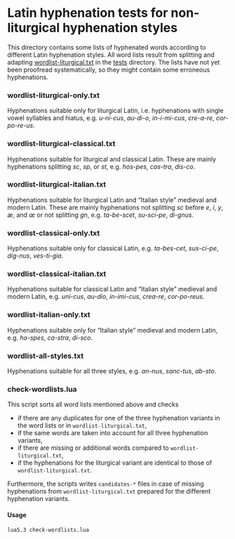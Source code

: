 # Latin hyphenation tests for non-liturgical hyphenation styles

This directory contains some lists of hyphenated words according to different
Latin hyphenation styles. All word lists result from splitting and adapting
[wordlist-liturgical.txt](../wordlist-liturgical.txt) in the [tests](../)
directory. The lists have not yet been proofread systematically, so they might
contain some erroneous hyphenations.

### wordlist-liturgical-only.txt

Hyphenations suitable only for liturgical Latin, i.e. hyphenations with single
vowel syllables and hiatus, e.g. *u-ni-cus*, *au-di-o*, *in-i-mi-cus*,
*cre-a-re*, *cor-po-re-us*.

### wordlist-liturgical-classical.txt

Hyphenations suitable for liturgical and classical Latin. These are mainly
hyphenations splitting *sc*, *sp*, or *st*, e.g. *hos-pes*, *cas-tra*,
*dis-co*.

### wordlist-liturgical-italian.txt

Hyphenations suitable for liturgical Latin and “Italian style” medieval and
modern Latin. These are mainly hyphenations not splitting *sc* before *e*, *i*,
*y*, *æ*, and *œ* or not splitting *gn*, e.g. *ta-be-scet*, *su-sci-pe*,
*di-gnus*.

### wordlist-classical-only.txt

Hyphenations suitable only for classical Latin, e.g. *ta-bes-cet*, *sus-ci-pe*,
*dig-nus*, *ves-ti-gia*.

### wordlist-classical-italian.txt

Hyphenations suitable for classical Latin and “Italian style” medieval and
modern Latin, e.g. *uni-cus*, *au-dio*, *in-imi-cus*, *crea-re*, *cor-po-reus*.

### wordlist-italian-only.txt

Hyphenations suitable only for “Italian style” medieval and modern Latin, e.g.
*ho-spes*, *ca-stra*, *di-sco*.

### wordlist-all-styles.txt

Hyphenations suitable for all three styles, e.g. *an-nus*, *sanc-tus*, *ab-sto*.

### check-wordlists.lua

This script sorts all word lists mentioned above and checks
- if there are any duplicates for one of the three hyphenation variants in the
  word lists or in `wordlist-liturgical.txt`,
- if the same words are taken into account for all three hyphenation variants,
- if there are missing or additional words compared to
  `wordlist-liturgical.txt`,
- if the hyphenations for the liturgical variant are identical to those of
  `wordlist-liturgical.txt`.

Furthermore, the scripts writes `candidates-*` files in case of missing
hyphenations from `wordlist-liturgical.txt` prepared for the different
hyphenation variants.

#### Usage
	lua5.3 check-wordlists.lua
